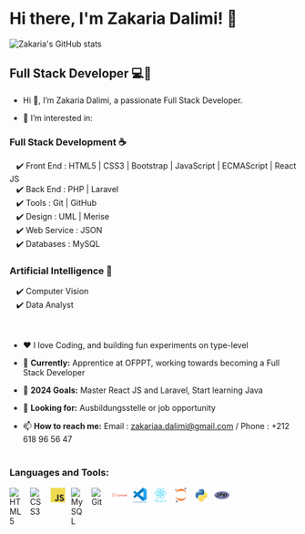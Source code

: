 # Hi there, I'm Zakaria Dalimi! 👋

![Zakaria's GitHub stats](https://github-readme-stats.vercel.app/api?username=zakariadalimi&theme=radical&show_icons=true)

## Full Stack Developer 💻🧠

- Hi 👋, I’m Zakaria Dalimi, a passionate Full Stack Developer. <br>

- 👀 I’m interested in:

### Full Stack Development ☕
 &nbsp; &nbsp;✔️ Front End :  HTML5 | CSS3 | Bootstrap | JavaScript | ECMAScript | React JS <br>
 &nbsp; &nbsp;✔️ Back End :  PHP | Laravel<br>
 &nbsp; &nbsp;✔️ Tools :  Git | GitHub<br>
 &nbsp; &nbsp;✔️ Design :  UML | Merise<br>
 &nbsp; &nbsp;✔️ Web Service :  JSON<br>
 &nbsp; &nbsp;✔️ Databases :  MySQL<br>

### Artificial Intelligence 🤖
 &nbsp; &nbsp;✔️ Computer Vision<br>
 &nbsp; &nbsp;✔️ Data Analyst<br><br><br>


   - ❤️ I love Coding, and building fun experiments on type-level

  - 🌱 **Currently:** Apprentice at OFPPT, working towards becoming a Full Stack Developer

  - 📖 **2024 Goals:** Master React JS and Laravel, Start learning Java

  - 👥 **Looking for:** Ausbildungsstelle or job opportunity

  - 📫 **How to reach me:** Email : zakariaa.dalimi@gmail.com / Phone : +212 618 96 56 47<br><br>


### Languages and Tools:
<img align="left" alt="HTML5" width="26px" src="https://cdn.jsdelivr.net/gh/devicons/devicon/icons/html5/html5-original.svg" style="padding-right:10px;" />
<img align="left" alt="CSS3" width="26px" src="https://cdn.jsdelivr.net/gh/devicons/devicon/icons/css3/css3-original.svg" style="padding-right:10px;" />
<img align="left" alt="Javascript" width="26px" src="https://github.com/devicons/devicon/blob/master/icons/javascript/javascript-original.svg" style="padding-right:10px;" />
<img align="left" alt="MySQL" width="26px" src="https://cdn.jsdelivr.net/gh/devicons/devicon/icons/mysql/mysql-original.svg" style="padding-right:10px;" />
<img align="left" alt="Git" width="26px" src="https://cdn.jsdelivr.net/gh/devicons/devicon/icons/git/git-original.svg" style="padding-right:10px;" />
<img align="left" alt="Laravel" width="26px" src="https://github.com/devicons/devicon/blob/master/icons/laravel/laravel-original-wordmark.svg" style="padding-right:10px;" />
<img align="left" alt="Vscode" width="26px" src="https://github.com/devicons/devicon/blob/master/icons/vscode/vscode-original-wordmark.svg" style="padding-right:10px;" />
<img align="left" alt="Reactjs" width="26px" src="https://github.com/devicons/devicon/blob/master/icons/react/react-original-wordmark.svg" style="padding-right:10px;" />
<img align="left" alt="Jupyter" width="26px" src="https://github.com/devicons/devicon/blob/master/icons/jupyter/jupyter-original.svg" style="padding-right:10px;" />
<img align="left" alt="Python" width="26px" src="https://github.com/devicons/devicon/blob/master/icons/python/python-original.svg" style="padding-right:10px;" />
<img align="left" alt="php" width="26px" src="https://github.com/devicons/devicon/blob/master/icons/php/php-original.svg" style="padding-right:10px;" />





